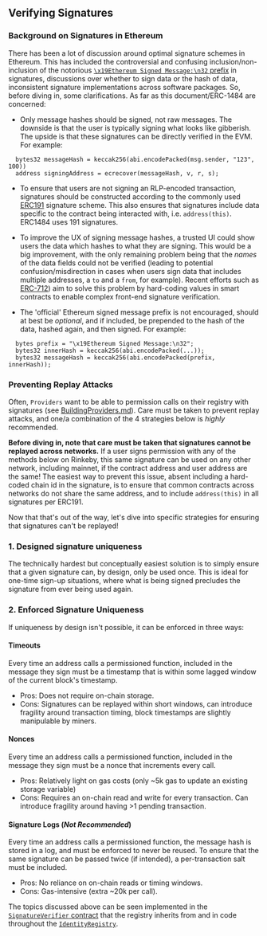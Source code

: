 ## Verifying Signatures

### Background on Signatures in Ethereum
There has been a lot of discussion around optimal signature schemes in Ethereum. This has included the controversial and confusing inclusion/non-inclusion of the notorious [`\x19Ethereum Signed Message:\n32` prefix](https://ethereum.stackexchange.com/questions/19582/does-ecrecover-in-solidity-expects-the-x19ethereum-signed-message-n-prefix) in signatures, discussions over whether to sign data or the hash of data, inconsistent signature implementations across software packages. So, before diving in, some clarifications. As far as this document/ERC-1484 are concerned:

- Only message hashes should be signed, not raw messages. The downside is that the user is typically signing what looks like gibberish. The upside is that these signatures can be directly verified in the EVM. For example:

```solidity
  bytes32 messageHash = keccak256(abi.encodePacked(msg.sender, "123", 100))
  address signingAddress = ecrecover(messageHash, v, r, s);  
```

- To ensure that users are not signing an RLP-encoded transaction, signatures should be constructed according to the commonly used [ERC191](https://github.com/ethereum/EIPs/issues/191) signature scheme. This also ensures that signatures include data specific to the contract being interacted with, i.e. `address(this)`. ERC1484 uses 191 signatures.

- To improve the UX of signing message hashes, a trusted UI could show users the data which hashes to what they are signing. This would be a big improvement, with the only remaining problem being that the *names* of the data fields could not be verified (leading to potential confusion/misdirection in cases when users sign data that includes multiple addresses, a `to` and a `from`, for example). Recent efforts such as [ERC-712](https://github.com/ethereum/EIPs/pull/712)) aim to solve this problem by hard-coding values in smart contracts to enable complex front-end signature verification.

- The 'official' Ethereum signed message prefix is not encouraged, should at best be *optional*, and if included, be prepended to the hash of the data, hashed again, and then signed. For example:

```solidity
  bytes prefix = "\x19Ethereum Signed Message:\n32";
  bytes32 innerHash = keccak256(abi.encodePacked(...));
  bytes32 messageHash = keccak256(abi.encodePacked(prefix, innerHash));
```


### Preventing Replay Attacks
Often, `Providers` want to be able to permission calls on their registry with signatures (see [BuildingProviders.md](./BuildingProviders.md)). Care must be taken to prevent replay attacks, and one/a combination of the 4 strategies below is *highly* recommended.

**Before diving in, note that care must be taken that signatures cannot be replayed across networks.** If a user signs permission with any of the methods below on Rinkeby, this same signature can be used on any other network, including mainnet, if the contract address and user address are the same! The easiest way to prevent this issue, absent including a hard-coded chain id in the signature, is to ensure that common contracts across networks do not share the same address, and to include `address(this)` in all signatures per ERC191.

Now that that's out of the way, let's dive into specific strategies for ensuring that signatures can't be replayed!


### 1. Designed signature uniqueness
The technically hardest but conceptually easiest solution is to simply ensure that a given signature can, by design, only be used once. This is ideal for one-time sign-up situations, where what is being signed precludes the signature from ever being used again.

### 2. Enforced Signature Uniqueness
If uniqueness by design isn't possible, it can be enforced in three ways:

#### Timeouts
Every time an address calls a permissioned function, included in the message they sign must be a timestamp that is within some lagged window of the current block's timestamp.
- Pros: Does not require on-chain storage.
- Cons: Signatures can be replayed within short windows, can introduce fragility around transaction timing, block timestamps are slightly manipulable by miners.

#### Nonces
Every time an address calls a permissioned function, included in the message they sign must be a nonce that increments every call.
- Pros: Relatively light on gas costs (only ~5k gas to update an existing storage variable)
- Cons: Requires an on-chain read and write for every transaction. Can introduce fragility around having >1 pending transaction.

#### Signature Logs (*Not Recommended*)
Every time an address calls a permissioned function, the message hash is stored in a log, and must be enforced to never be reused. To ensure that the same signature can be passed twice (if intended), a per-transaction salt must be included.
- Pros: No reliance on on-chain reads or timing windows.
- Cons: Gas-intensive (extra ~20k per call).

The topics discussed above can be seen implemented in the [`SignatureVerifier` contract](../contracts/SignatureVerifier.sol) that the registry inherits from and in code throughout the [`IdentityRegistry`](../contracts/IdentityRegistry.sol).

